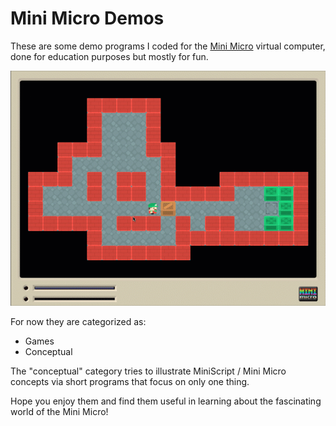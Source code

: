 # Mini Micro Demos

These are some demo programs I coded for the [Mini Micro](https://miniscript.org/MiniMicro/index.html) virtual computer, done for education purposes but mostly for fun.

![Sokoban screenshot](./screenshot.png)

For now they are categorized as:

* Games
* Conceptual

The "conceptual" category tries to illustrate MiniScript / Mini Micro concepts via short programs that focus on only one thing.

Hope you enjoy them and find them useful in learning about the fascinating world of the Mini Micro!

